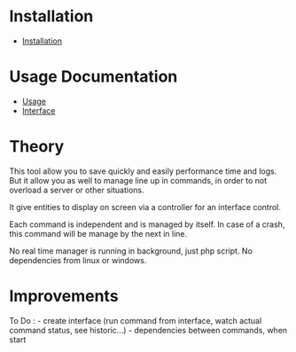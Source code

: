 Installation
============

* [Installation](installation.md)

Usage Documentation
===================

* [Usage](usage.md)
* [Interface](interface.md)

Theory
======

This tool allow you to save quickly and easily performance time and logs. But it allow you as well to manage line up in commands, 
in order to not overload a server or other situations.

It give entities to display on screen via a controller for an interface control.

Each command is independent and is managed by itself. In case of a crash, this command will be manage by the next in line.

No real time manager is running in background, just php script. No dependencies from linux or windows.


Improvements
============

To Do :
    - create interface (run command from interface, watch actual command status, see historic...)
    - dependencies between commands, when start